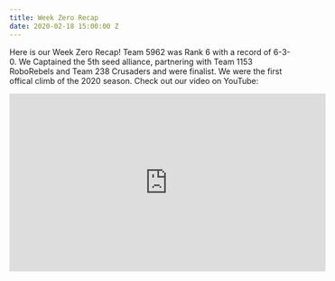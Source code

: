 ```yaml
---
title: Week Zero Recap
date: 2020-02-18 15:00:00 Z
---
```


Here is our Week Zero Recap! Team 5962 was Rank 6 with a record of 6-3-0. We Captained the 5th seed alliance, partnering with Team 1153 RoboRebels and Team 238 Crusaders and were finalist. We were the first offical climb of the 2020 season.
Check out our video on YouTube: 

<iframe width="560" height="315" src="https://www.youtube.com/embed/kipbqwNAUQA" frameborder="0" allow="accelerometer; autoplay; encrypted-media; gyroscope; picture-in-picture" allowfullscreen></iframe>